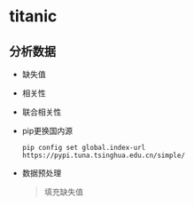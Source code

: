 # titanic
## 分析数据

- 缺失值

- 相关性

- 联合相关性

- pip更换国内源

  ```pip config set global.index-url https://pypi.tuna.tsinghua.edu.cn/simple/```

- 数据预处理

  > 填充缺失值
